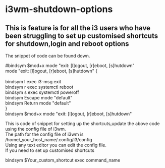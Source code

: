# i3wm-shutdown-options
## This is feature is for all the i3 users who have been struggling to set up customised shortcuts for shutdown,login and reboot options
The snippet of code can be found down.<br>

#bindsym $mod+x mode "exit: [l]ogout, [r]eboot, [s]hutdown"<br>
mode "exit: [l]ogout, [r]eboot, [s]hutdown" {<br>
<br>
  bindsym l exec i3-msg exit<br>
  bindsym r exec systemctl reboot<br>
  bindsym s exec systemctl poweroff<br>
  bindsym Escape mode "default"<br>
  bindsym Return mode "default"<br>
}<br>
bindsym $mod+x mode "exit: [l]ogout, [r]eboot, [s]hutdown" <br>





This is code of snippet for setting up the shortcuts,update the above code using the config file of i3wm.<br>
The path for the config file of i3wm is <br>
/home/_your_host_name/.config/i3/config <br>
Using any text editor you can edit the config file. <br>
If you need to set up customised shortcuts <br>

bindsym $Your_custom_shortcut exec command_name <br>


